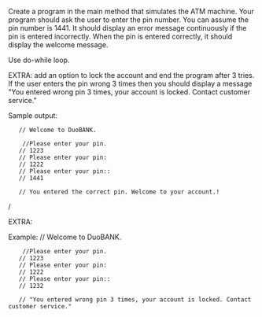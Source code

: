 Create a program in the main method that simulates the ATM machine.
Your program should ask the user to enter the pin number. You can assume the pin number is 1441.
It should display an error message continuously if the pin is entered incorrectly.
When the pin is entered correctly, it should display the welcome message.

Use do-while loop.


EXTRA: add an option to lock the account and end the program after 3 tries.
If the user enters the pin wrong 3 times then you should
 display a message "You entered wrong pin 3 times, your account is locked. Contact customer service."

Sample output:
  
     
      
       // Welcome to DuoBANK. 
         
        //Please enter your pin.
       // 1223
       // Please enter your pin:
       // 1222
       // Please enter your pin::
       // 1441

       // You entered the correct pin. Welcome to your account.!

  
 /

EXTRA: 

  Example: 
     // Welcome to DuoBANK. 
         
        //Please enter your pin.
       // 1223
       // Please enter your pin:
       // 1222
       // Please enter your pin::
       // 1232

       // "You entered wrong pin 3 times, your account is locked. Contact customer service."

